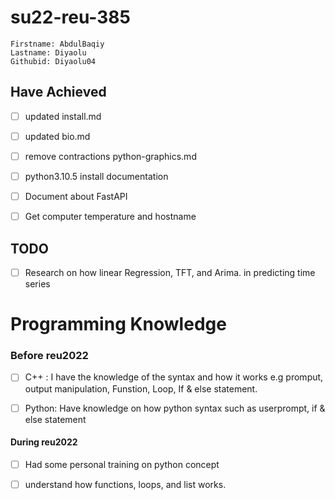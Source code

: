 # su22-reu-385

```
Firstname: AbdulBaqiy
Lastname: Diyaolu
Githubid: Diyaolu04
```
## Have Achieved
- [ ] updated install.md
 
- [ ] updated bio.md
 
- [ ] remove contractions python-graphics.md
 
- [ ] python3.10.5 install documentation

- [ ]  Document about FastAPI

- [ ]  Get computer temperature and hostname 
 
 ## TODO
 - [ ] Research on how linear Regression, TFT, and Arima. in predicting time series


 
 # Programming Knowledge
 
 ### Before reu2022
- [ ] C++ : I have the knowledge of the syntax and how it works e.g promput, output manipulation, Funstion, Loop, If & else statement.

- [ ] Python: Have knowledge on how python syntax such as userprompt, if & else statement

 #### During reu2022
- [ ] Had some personal training on python concept
- [ ] understand how functions, loops, and list works.

